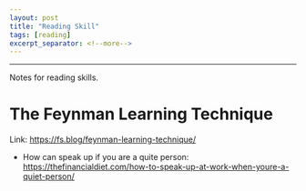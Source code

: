 ```yaml
---
layout: post
title: "Reading Skill"
tags: [reading]
excerpt_separator: <!--more-->
---
```


---
Notes for reading skills.
<!--more-->

# The Feynman Learning Technique
Link: https://fs.blog/feynman-learning-technique/

- How can speak up if you are a quite person: https://thefinancialdiet.com/how-to-speak-up-at-work-when-youre-a-quiet-person/
